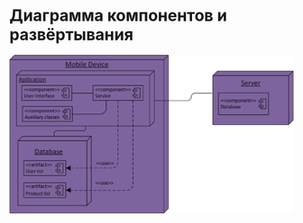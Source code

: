 # Диаграмма компонентов и развёртывания  

![Диаграмма компонентов и развёртывания](https://github.com/IlyaLazowski/labs_ZhTSRPO/blob/main/docs/diagrams/images/DeploymentDiagram.png) 
